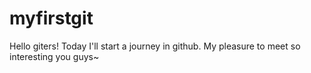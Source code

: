 # myfirstgit
Hello giters! Today I'll start a journey in github.
My pleasure to meet so interesting you guys~
